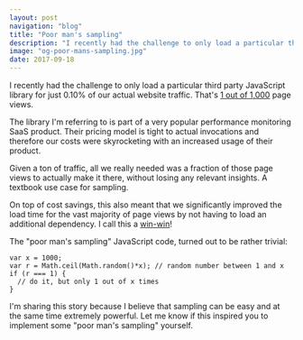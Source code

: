 ```yaml
---
layout: post
navigation: "blog"
title: "Poor man's sampling"
description: "I recently had the challenge to only load a particular third party JavaScript library for just 0.10% of our actual website traffic. That's 1 out of 1,000 page views."
image: "og-poor-mans-sampling.jpg"
date: 2017-09-18
---
```


I recently had the challenge to only load a particular third party JavaScript library for just 0.10% of our actual website traffic. That's <a target="_blank" href="https://www.google.com/search?q=%281*100%29%2F1000">1 out of 1,000</a> page views.

The library I'm referring to is part of a very popular performance monitoring SaaS product. Their pricing model is tight to actual invocations and therefore our costs were skyrocketing with an increased usage of their product.

Given a ton of traffic, all we really needed was a fraction of those page views to actually make it there, without losing any relevant insights. A textbook use case for sampling.

On top of cost savings, this also meant that we significantly improved the load time for the vast majority of page views by not having to load an additional dependency. I call this a <a target="_blank" href="http://gph.is/2aRZQsF">win-win</a>!

The "poor man's sampling" JavaScript code, turned out to be rather trivial:

```
var x = 1000;
var r = Math.ceil(Math.random()*x); // random number between 1 and x
if (r === 1) {
  // do it, but only 1 out of x times
}
```

I'm sharing this story because I believe that sampling can be easy and at the same time extremely powerful. Let me know if this inspired you to implement some "poor man's sampling" yourself.